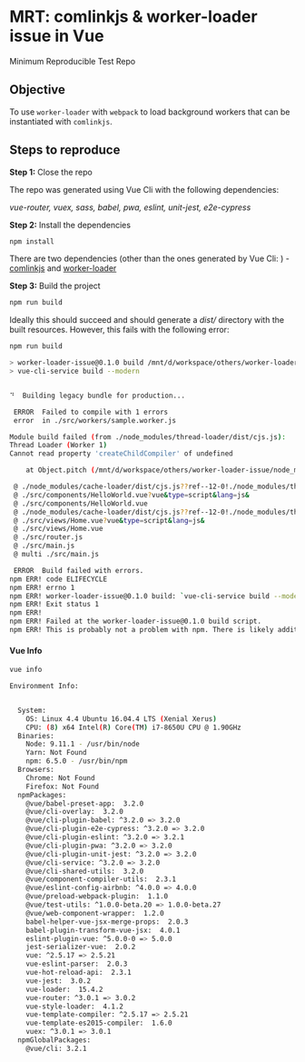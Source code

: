 # MRT: comlinkjs & worker-loader issue in Vue

Minimum Reproducible Test Repo

## Objective

To use `worker-loader` with `webpack` to load background workers that can be instantiated with `comlinkjs`.

## Steps to reproduce

**Step 1:** Close the repo 

The repo was generated using Vue Cli with the following dependencies: 

_vue-router, vuex, sass, babel, pwa, eslint, unit-jest, e2e-cypress_

**Step 2:** Install the dependencies

```bash
npm install
```

There are two dependencies (other than the ones generated by Vue Cli: ) - [comlinkjs](https://github.com/GoogleChromeLabs/comlink) and [worker-loader](https://github.com/webpack-contrib/worker-loader)

**Step 3:** Build the project

```bash
npm run build
``` 

Ideally this should succeed and should generate a _dist/_ directory with the built resources. However, this fails with the following error: 

```bash
npm run build                                                                                                                                                1 ↵

> worker-loader-issue@0.1.0 build /mnt/d/workspace/others/worker-loader-issue
> vue-cli-service build --modern


⠙  Building legacy bundle for production...

 ERROR  Failed to compile with 1 errors                                                                                                                      19:21:20
 error  in ./src/workers/sample.worker.js

Module build failed (from ./node_modules/thread-loader/dist/cjs.js):
Thread Loader (Worker 1)
Cannot read property 'createChildCompiler' of undefined

    at Object.pitch (/mnt/d/workspace/others/worker-loader-issue/node_modules/worker-loader/dist/index.js:83:39)

 @ ./node_modules/cache-loader/dist/cjs.js??ref--12-0!./node_modules/thread-loader/dist/cjs.js!./node_modules/babel-loader/lib!./node_modules/cache-loader/dist/cjs.js??ref--0-0!./node_modules/vue-loader/lib??vue-loader-options!./src/components/HelloWorld.vue?vue&type=script&lang=js& 48:0-51 74:33-45
 @ ./src/components/HelloWorld.vue?vue&type=script&lang=js&
 @ ./src/components/HelloWorld.vue
 @ ./node_modules/cache-loader/dist/cjs.js??ref--12-0!./node_modules/thread-loader/dist/cjs.js!./node_modules/babel-loader/lib!./node_modules/cache-loader/dist/cjs.js??ref--0-0!./node_modules/vue-loader/lib??vue-loader-options!./src/views/Home.vue?vue&type=script&lang=js&
 @ ./src/views/Home.vue?vue&type=script&lang=js&
 @ ./src/views/Home.vue
 @ ./src/router.js
 @ ./src/main.js
 @ multi ./src/main.js

 ERROR  Build failed with errors.
npm ERR! code ELIFECYCLE
npm ERR! errno 1
npm ERR! worker-loader-issue@0.1.0 build: `vue-cli-service build --modern`
npm ERR! Exit status 1
npm ERR!
npm ERR! Failed at the worker-loader-issue@0.1.0 build script.
npm ERR! This is probably not a problem with npm. There is likely additional logging output above.
```

#### Vue Info

```bash
vue info

Environment Info:


  System:
    OS: Linux 4.4 Ubuntu 16.04.4 LTS (Xenial Xerus)
    CPU: (8) x64 Intel(R) Core(TM) i7-8650U CPU @ 1.90GHz
  Binaries:
    Node: 9.11.1 - /usr/bin/node
    Yarn: Not Found
    npm: 6.5.0 - /usr/bin/npm
  Browsers:
    Chrome: Not Found
    Firefox: Not Found
  npmPackages:
    @vue/babel-preset-app:  3.2.0
    @vue/cli-overlay:  3.2.0
    @vue/cli-plugin-babel: ^3.2.0 => 3.2.0
    @vue/cli-plugin-e2e-cypress: ^3.2.0 => 3.2.0
    @vue/cli-plugin-eslint: ^3.2.0 => 3.2.1
    @vue/cli-plugin-pwa: ^3.2.0 => 3.2.0
    @vue/cli-plugin-unit-jest: ^3.2.0 => 3.2.0
    @vue/cli-service: ^3.2.0 => 3.2.0
    @vue/cli-shared-utils:  3.2.0
    @vue/component-compiler-utils:  2.3.1
    @vue/eslint-config-airbnb: ^4.0.0 => 4.0.0
    @vue/preload-webpack-plugin:  1.1.0
    @vue/test-utils: ^1.0.0-beta.20 => 1.0.0-beta.27
    @vue/web-component-wrapper:  1.2.0
    babel-helper-vue-jsx-merge-props:  2.0.3
    babel-plugin-transform-vue-jsx:  4.0.1
    eslint-plugin-vue: ^5.0.0-0 => 5.0.0
    jest-serializer-vue:  2.0.2
    vue: ^2.5.17 => 2.5.21
    vue-eslint-parser:  2.0.3
    vue-hot-reload-api:  2.3.1
    vue-jest:  3.0.2
    vue-loader:  15.4.2
    vue-router: ^3.0.1 => 3.0.2
    vue-style-loader:  4.1.2
    vue-template-compiler: ^2.5.17 => 2.5.21
    vue-template-es2015-compiler:  1.6.0
    vuex: ^3.0.1 => 3.0.1
  npmGlobalPackages:
    @vue/cli: 3.2.1
```
